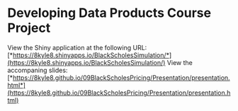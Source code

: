 # Developing Data Products Course Project

View the Shiny application at the following URL: [*https://8kyle8.shinyapps.io/BlackScholesSimulation/*](https://8kyle8.shinyapps.io/BlackScholesSimulation/)
View the accompaning slides: [*https://8kyle8.github.io/09BlackScholesPricing/Presentation/presentation.html*](https://8kyle8.github.io/09BlackScholesPricing/Presentation/presentation.html)